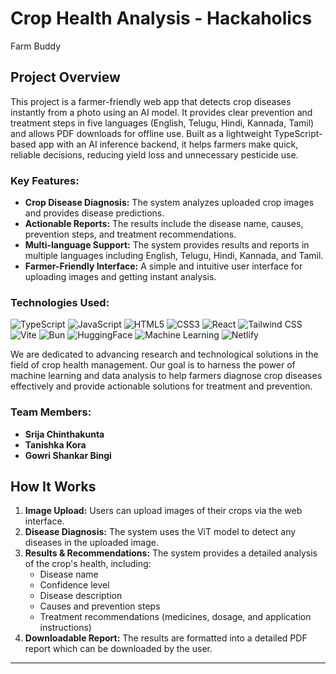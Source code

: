 # Crop Health Analysis - Hackaholics
Farm Buddy

## Project Overview
This project is a farmer-friendly web app that detects crop diseases instantly from a photo using an AI model. It provides clear prevention and treatment steps in five languages (English, Telugu, Hindi, Kannada, Tamil) and allows PDF downloads for offline use. Built as a lightweight TypeScript-based app with an AI inference backend, it helps farmers make quick, reliable decisions, reducing yield loss and unnecessary pesticide use.


### Key Features:
- **Crop Disease Diagnosis:** The system analyzes uploaded crop images and provides disease predictions.
- **Actionable Reports:** The results include the disease name, causes, prevention steps, and treatment recommendations.
- **Multi-language Support:** The system provides results and reports in multiple languages including English, Telugu, Hindi, Kannada, and Tamil.
- **Farmer-Friendly Interface:** A simple and intuitive user interface for uploading images and getting instant analysis.

### Technologies Used:
![TypeScript](https://img.shields.io/badge/TypeScript-3178C6?style=flat&logo=typescript&logoColor=white)
![JavaScript](https://img.shields.io/badge/JavaScript-F7DF1E?style=flat&logo=javascript&logoColor=black)
![HTML5](https://img.shields.io/badge/HTML5-E34F26?style=flat&logo=html5&logoColor=white)
![CSS3](https://img.shields.io/badge/CSS3-1572B6?style=flat&logo=css3&logoColor=white)
![React](https://img.shields.io/badge/React-61DAFB?style=flat&logo=react&logoColor=black)
![Tailwind CSS](https://img.shields.io/badge/Tailwind%20CSS-38B2AC?style=flat&logo=tailwindcss&logoColor=white)
![Vite](https://img.shields.io/badge/Vite-646CFF?style=flat&logo=vite&logoColor=white)
![Bun](https://img.shields.io/badge/Bun-000000?style=flat&logo=bun&logoColor=white)
![HuggingFace](https://img.shields.io/badge/Hugging%20Face-FFC300?style=flat&logo=huggingface&logoColor=black)
![Machine Learning](https://img.shields.io/badge/Machine%20Learning-FF6F61?style=flat&logo=tensorflow&logoColor=white)
![Netlify](https://img.shields.io/badge/Netlify-00C7B7?style=flat&logo=netlify&logoColor=white)


We are dedicated to advancing research and technological solutions in the field of crop health management. Our goal is to harness the power of machine learning and data analysis to help farmers diagnose crop diseases effectively and provide actionable solutions for treatment and prevention.

### Team Members:
- **Srija Chinthakunta** 
- **Tanishka Kora** 
- **Gowri Shankar Bingi** 

## How It Works
1. **Image Upload:** Users can upload images of their crops via the web interface.
2. **Disease Diagnosis:** The system uses the ViT model to detect any diseases in the uploaded image.
3. **Results & Recommendations:** The system provides a detailed analysis of the crop's health, including:
   - Disease name
   - Confidence level
   - Disease description
   - Causes and prevention steps
   - Treatment recommendations (medicines, dosage, and application instructions)
4. **Downloadable Report:** The results are formatted into a detailed PDF report which can be downloaded by the user.


---
